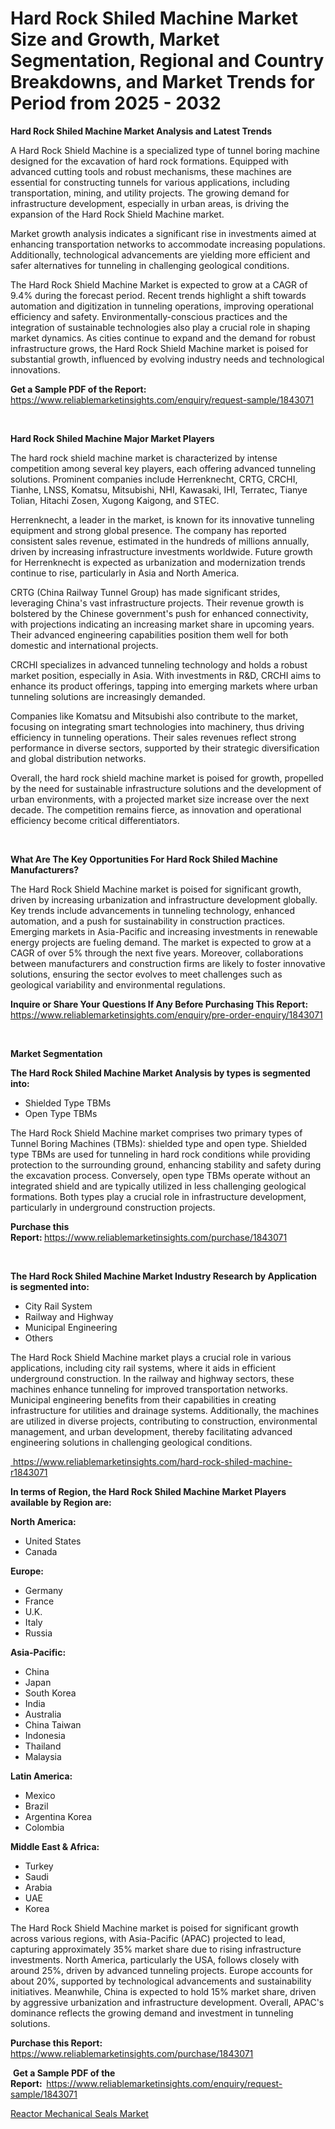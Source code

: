 <p><h1>Hard Rock Shiled Machine Market Size and Growth, Market Segmentation, Regional and Country Breakdowns, and Market Trends for Period from 2025 -  2032</h1></p><p><strong>Hard Rock Shiled Machine Market Analysis and Latest Trends</strong></p>
<p><p>A Hard Rock Shield Machine is a specialized type of tunnel boring machine designed for the excavation of hard rock formations. Equipped with advanced cutting tools and robust mechanisms, these machines are essential for constructing tunnels for various applications, including transportation, mining, and utility projects. The growing demand for infrastructure development, especially in urban areas, is driving the expansion of the Hard Rock Shield Machine market. </p><p>Market growth analysis indicates a significant rise in investments aimed at enhancing transportation networks to accommodate increasing populations. Additionally, technological advancements are yielding more efficient and safer alternatives for tunneling in challenging geological conditions. </p><p>The Hard Rock Shield Machine Market is expected to grow at a CAGR of 9.4% during the forecast period. Recent trends highlight a shift towards automation and digitization in tunneling operations, improving operational efficiency and safety. Environmentally-conscious practices and the integration of sustainable technologies also play a crucial role in shaping market dynamics. As cities continue to expand and the demand for robust infrastructure grows, the Hard Rock Shield Machine market is poised for substantial growth, influenced by evolving industry needs and technological innovations.</p></p>
<p><strong>Get a Sample PDF of the Report:&nbsp;</strong> <a href="https://www.reliablemarketinsights.com/enquiry/request-sample/1843071?utm_campaign=2891&utm_medium=2&utm_source=Github&utm_content=ia&utm_term=26032025&utm_id=hard-rock-shiled-machine">https://www.reliablemarketinsights.com/enquiry/request-sample/1843071</a></p>
<p>&nbsp;</p>
<p><strong>Hard Rock Shiled Machine Major Market Players</strong></p>
<p><p>The hard rock shield machine market is characterized by intense competition among several key players, each offering advanced tunneling solutions. Prominent companies include Herrenknecht, CRTG, CRCHI, Tianhe, LNSS, Komatsu, Mitsubishi, NHI, Kawasaki, IHI, Terratec, Tianye Tolian, Hitachi Zosen, Xugong Kaigong, and STEC.</p><p>Herrenknecht, a leader in the market, is known for its innovative tunneling equipment and strong global presence. The company has reported consistent sales revenue, estimated in the hundreds of millions annually, driven by increasing infrastructure investments worldwide. Future growth for Herrenknecht is expected as urbanization and modernization trends continue to rise, particularly in Asia and North America.</p><p>CRTG (China Railway Tunnel Group) has made significant strides, leveraging China's vast infrastructure projects. Their revenue growth is bolstered by the Chinese government's push for enhanced connectivity, with projections indicating an increasing market share in upcoming years. Their advanced engineering capabilities position them well for both domestic and international projects.</p><p>CRCHI specializes in advanced tunneling technology and holds a robust market position, especially in Asia. With investments in R&D, CRCHI aims to enhance its product offerings, tapping into emerging markets where urban tunneling solutions are increasingly demanded.</p><p>Companies like Komatsu and Mitsubishi also contribute to the market, focusing on integrating smart technologies into machinery, thus driving efficiency in tunneling operations. Their sales revenues reflect strong performance in diverse sectors, supported by their strategic diversification and global distribution networks.</p><p>Overall, the hard rock shield machine market is poised for growth, propelled by the need for sustainable infrastructure solutions and the development of urban environments, with a projected market size increase over the next decade. The competition remains fierce, as innovation and operational efficiency become critical differentiators.</p></p>
<p>&nbsp;</p>
<p><strong>What Are The Key Opportunities For Hard Rock Shiled Machine Manufacturers?</strong></p>
<p><p>The Hard Rock Shield Machine market is poised for significant growth, driven by increasing urbanization and infrastructure development globally. Key trends include advancements in tunneling technology, enhanced automation, and a push for sustainability in construction practices. Emerging markets in Asia-Pacific and increasing investments in renewable energy projects are fueling demand. The market is expected to grow at a CAGR of over 5% through the next five years. Moreover, collaborations between manufacturers and construction firms are likely to foster innovative solutions, ensuring the sector evolves to meet challenges such as geological variability and environmental regulations.</p></p>
<p><strong>Inquire or Share Your Questions If Any Before Purchasing This Report:</strong> <a href="https://www.reliablemarketinsights.com/enquiry/pre-order-enquiry/1843071?utm_campaign=2891&utm_medium=2&utm_source=Github&utm_content=ia&utm_term=26032025&utm_id=hard-rock-shiled-machine">https://www.reliablemarketinsights.com/enquiry/pre-order-enquiry/1843071</a></p>
<p>&nbsp;</p>
<p><strong>Market Segmentation</strong></p>
<p><strong>The Hard Rock Shiled Machine Market Analysis by types is segmented into:</strong></p>
<p><ul><li>Shielded Type TBMs</li><li>Open Type TBMs</li></ul></p>
<p><p>The Hard Rock Shield Machine market comprises two primary types of Tunnel Boring Machines (TBMs): shielded type and open type. Shielded type TBMs are used for tunneling in hard rock conditions while providing protection to the surrounding ground, enhancing stability and safety during the excavation process. Conversely, open type TBMs operate without an integrated shield and are typically utilized in less challenging geological formations. Both types play a crucial role in infrastructure development, particularly in underground construction projects.</p></p>
<p><strong>Purchase this Report:&nbsp;</strong><a href="https://www.reliablemarketinsights.com/purchase/1843071?utm_campaign=2891&utm_medium=2&utm_source=Github&utm_content=ia&utm_term=26032025&utm_id=hard-rock-shiled-machine">https://www.reliablemarketinsights.com/purchase/1843071</a></p>
<p>&nbsp;</p>
<p><strong>The Hard Rock Shiled Machine Market Industry Research by Application is segmented into:</strong></p>
<p><ul><li>City Rail System</li><li>Railway and Highway</li><li>Municipal Engineering</li><li>Others</li></ul></p>
<p><p>The Hard Rock Shield Machine market plays a crucial role in various applications, including city rail systems, where it aids in efficient underground construction. In the railway and highway sectors, these machines enhance tunneling for improved transportation networks. Municipal engineering benefits from their capabilities in creating infrastructure for utilities and drainage systems. Additionally, the machines are utilized in diverse projects, contributing to construction, environmental management, and urban development, thereby facilitating advanced engineering solutions in challenging geological conditions.</p></p>
<p><a href="https://www.reliablemarketinsights.com/hard-rock-shiled-machine-r1843071?utm_campaign=2891&utm_medium=2&utm_source=Github&utm_content=ia&utm_term=26032025&utm_id=hard-rock-shiled-machine">&nbsp;https://www.reliablemarketinsights.com/hard-rock-shiled-machine-r1843071</a></p>
<p><strong>In terms of Region, the Hard Rock Shiled Machine Market Players available by Region are:</strong></p>
<p>
    <p> <strong> North America: </strong>
        <ul>
            <li>United States</li>
            <li>Canada</li>
        </ul>
        </p> 
    <p> <strong> Europe: </strong>
        <ul>
            <li>Germany</li>
            <li>France</li>
            <li>U.K.</li>
            <li>Italy</li>
            <li>Russia</li>
        </ul>
        </p> 
    <p> <strong> Asia-Pacific: </strong>
        <ul>
            <li>China</li>
            <li>Japan</li>
            <li>South Korea</li>
            <li>India</li>
            <li>Australia</li>
            <li>China Taiwan</li>
            <li>Indonesia</li>
            <li>Thailand</li>
            <li>Malaysia</li>
        </ul>
        </p> 
    <p> <strong> Latin America: </strong>
        <ul>
            <li>Mexico</li>
            <li>Brazil</li>
            <li>Argentina Korea</li>
            <li>Colombia</li>
        </ul>
        </p> 
    <p> <strong> Middle East & Africa: </strong>
        <ul>
            <li>Turkey</li>
            <li>Saudi</li>
            <li>Arabia</li>
            <li>UAE</li>
            <li>Korea</li>
        </ul>
    </p>
    </p>
<p><p>The Hard Rock Shield Machine market is poised for significant growth across various regions, with Asia-Pacific (APAC) projected to lead, capturing approximately 35% market share due to rising infrastructure investments. North America, particularly the USA, follows closely with around 25%, driven by advanced tunneling projects. Europe accounts for about 20%, supported by technological advancements and sustainability initiatives. Meanwhile, China is expected to hold 15% market share, driven by aggressive urbanization and infrastructure development. Overall, APAC's dominance reflects the growing demand and investment in tunneling solutions.</p></p>
<p><strong>Purchase this Report: </strong><a href="https://www.reliablemarketinsights.com/purchase/1843071?utm_campaign=2891&utm_medium=2&utm_source=Github&utm_content=ia&utm_term=26032025&utm_id=hard-rock-shiled-machine">https://www.reliablemarketinsights.com/purchase/1843071</a></p>
<p>&nbsp;<strong>Get a Sample PDF of the Report:&nbsp;&nbsp;</strong><a href="https://www.reliablemarketinsights.com/enquiry/request-sample/1843071?utm_campaign=2891&utm_medium=2&utm_source=Github&utm_content=ia&utm_term=26032025&utm_id=hard-rock-shiled-machine">https://www.reliablemarketinsights.com/enquiry/request-sample/1843071</a></p>
<p><strong></strong></p>
<p><p><a href="https://github.com/chikenmhamdi/Market-Research-Report-List-1/blob/main/reactor-mechanical-seals-market.md?utm_campaign=2891&utm_medium=2&utm_source=Github&utm_content=ia&utm_term=26032025&utm_id=hard-rock-shiled-machine">Reactor Mechanical Seals Market</a></p></p>